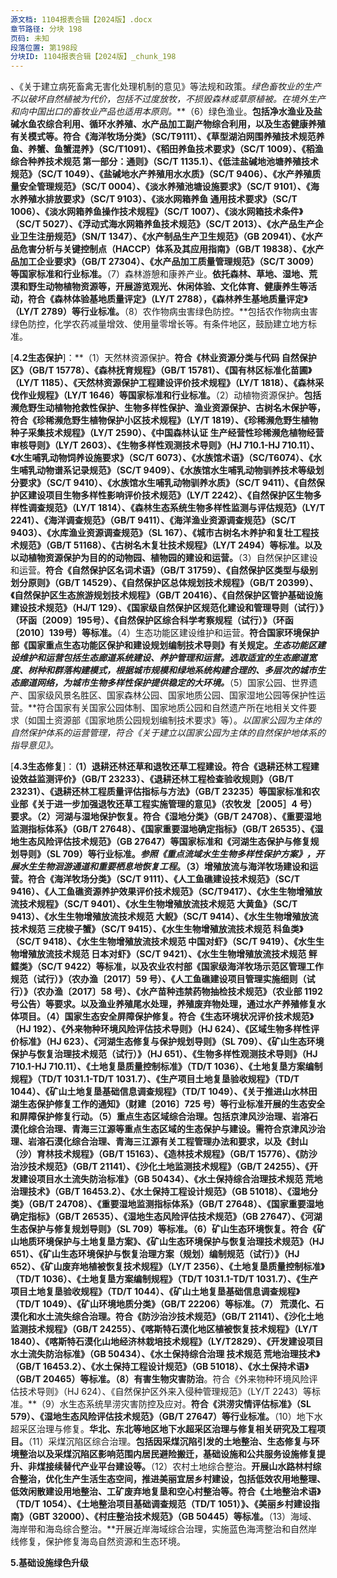 ```yaml
---
源文档: 1104报表合辑【2024版】.docx
章节路径: 分块 198
页码: 未知
段落位置: 第198段
分块ID: 1104报表合辑【2024版】_chunk_198
---
```


、《关于建立病死畜禽无害化处理机制的意见》等法规和政策。*绿色畜牧业的生产不以破坏自然植被为代价，包括不过度放牧，不损毁森林或草原植被。在境外生产和向中国出口的畜牧业产品也适用本原则。***（6）绿色渔业。**包括净水渔业及盐碱水鱼农综合利用、循环水养殖、水产品加工副产物综合利用，以及生态健康养殖有关模式等。符合《海洋牧场分类》（SC/T9111）、《草型湖泊网围养殖技术规范养鱼、养蟹、鱼蟹混养》（SC/T1091）、《稻田养鱼技术要求》（SC/T 1009）、《稻渔综合种养技术规范 第一部分：通则》（SC/T 1135.1）、《低洼盐碱地池塘养殖技术规范》（SC/T 1049）、《盐碱地水产养殖用水水质》（SC/T 9406）、《水产养殖质量安全管理规范》（SC/T 0004）、《淡水养殖池塘设施要求》（SC/T 9101）、《海水养殖水排放要求》（SC/T 9103）、《淡水网箱养鱼 通用技术要求》（SC/T 1006）、《淡水网箱养鱼操作技术规程》（SC/T 1007）、《淡水网箱技术条件》（SC/T 5027）、《浮动式海水网箱养鱼技术规范》（SC/T 2013）、《水产品生产企业卫生注册规范》（SN/T 1347）、《水产制品生产卫生规范》（GB 20941）、《水产品危害分析与关键控制点（HACCP）体系及其应用指南》（GB/T 19838）、《水产品加工企业要求》（GB/T 27304）、《水产品加工质量管理规范》（SC/T 3009）等国家标准和行业标准。**（7）森林游憩和康养产业。**依托森林、草地、湿地、荒漠和野生动物植物资源等，开展游览观光、休闲体验、文化体育、健康养生等活动，符合《森林体验基地质量评定》（LY/T 2788），《森林养生基地质量评定》（LY/T 2789）等行业标准。**（8）农作物病虫害绿色防控。**包括农作物病虫害绿色防控，化学农药减量增效、使用量零增长等。有条件地区，鼓励建立地方标准。

[**4.2生态保护**]：**（1）天然林资源保护。**符合《林业资源分类与代码 自然保护区》（GB/T 15778）、《森林抚育规程》（GB/T 15781）、《国有林区标准化苗圃》（LY/T 1185）、《天然林资源保护工程建设评价技术规程》（LY/T 1818）、《森林采伐作业规程》（LY/T 1646）等国家标准和行业标准。**（2）动植物资源保护。**包括濒危野生动植物抢救性保护、生物多样性保护、渔业资源保护、古树名木保护等，符合《珍稀濒危野生植物保护小区技术规程》（LY/T 1819）、《珍稀濒危野生植物种子采集技术规程》（LY/T 2590）、《中国森林认证 生产经营性珍稀濒危植物经营审核导则》（LY/T 2603）、《生物多样性观测技术导则》（HJ 710.1-HJ 710.11）、《水生哺乳动物饲养设施要求》（SC/T 6073）、《水族馆术语》（SC/T6074）、《水生哺乳动物谱系记录规范》（SC/T 9409）、《水族馆水生哺乳动物驯养技术等级划分要求》（SC/T 9410）、《水族馆水生哺乳动物驯养水质》（SC/T 9411）、《自然保护区建设项目生物多样性影响评价技术规范》（LY/T 2242）、《自然保护区生物多样性调查规范》（LY/T 1814）、《森林生态系统生物多样性监测与评估规范》（LY/T 2241）、《海洋调查规范》（GB/T 9411）、《海洋渔业资源调查规范》（SC/T 9403）、《水库渔业资源调查规范》（SL 167）、《城市古树名木养护和复壮工程技术规范》（GB/T 51168）、《古树名木复壮技术规程》（LY/T 2494）等标准。以及以动植物资源保护为目的的动物园、植物园的建设和运营。**（3）自然保护区建设和运营。**符合《自然保护区名词术语》（GB/T 31759）、《自然保护区类型与级别划分原则》（GB/T 14529）、《自然保护区总体规划技术规程》（GB/T 20399）、《自然保护区生态旅游规划技术规程》（GB/T 20416）、《自然保护区管护基础设施建设技术规范》（HJ/T 129）、《国家级自然保护区规范化建设和管理导则（试行）》（环函〔2009〕195号）、《自然保护区综合科学考察规程（试行）》（环函〔2010〕139号）等标准。**（4）生态功能区建设维护和运营。**符合国家环境保护部《国家重点生态功能区保护和建设规划编制技术导则》有关规定。*生态功能区建设维护和运营包括生态廊道系统建设、养护管理和运营。选取适宜的生态廊道宽度、树种和群落构建模式，根据城市规模和绿地系统构建合理的、多层次的城市生态廊道网络，为城市生物多样性保护提供稳定的大环境。***（5）国家公园、世界遗产、国家级风景名胜区、国家森林公园、国家地质公园、国家湿地公园等保护性运营。**符合国家有关国家公园体制、国家地质公园和自然遗产所在地相关文件要求（如国土资源部《国家地质公园规划编制技术要求》等）。*以国家公园为主体的自然保护体系的运营管理，符合《关于建立以国家公园为主体的自然保护地体系的指导意见》。*

[**4.3生态修复**]：**（1）退耕还林还草和退牧还草工程建设。**符合《退耕还林工程建设效益监测评价》（GB/T 23233）、《退耕还林工程检查验收规则》（GB/T 23231）、《退耕还林工程质量评估指标与方法》（GB/T 23235）等国家标准和农业部《关于进一步加强退牧还草工程实施管理的意见》（农牧发［2005］4 号）要求。**（2）河湖与湿地保护恢复。**符合《湿地分类》（GB/T 24708）、《重要湿地监测指标体系》（GB/T 27648）、《国家重要湿地确定指标》（GB/T 26535）、《湿地生态风险评估技术规范》（GB 27647）等国家标准和《河湖生态保护与修复规划导则》（SL 709）等行业标准。*参照《重点流域水生生物多样性保护方案》，开展水生生物洄游通道和重要栖息地恢复工程*。**（3）增殖放流与海洋牧场建设和运营。**符合《海洋牧场分类》（SC/T 9111）、《人工鱼礁建设技术规范》（SC/T 9416）、《人工鱼礁资源养护效果评价技术规范》（SC/T9417）、《水生生物增殖放流技术规程》（SC/T 9401）、《水生生物增殖放流技术规范 大黄鱼》（SC/T 9413）、《水生生物增殖放流技术规范 大鲵》（SC/T 9414）、《水生生物增殖放流技术规范 三疣梭子蟹》（SC/T 9415）、《水生生物增殖放流技术规范 科鱼类》（SC/T 9418）、《水生生物增殖放流技术规范 中国对虾》（SC/T 9419）、《水生生物增殖放流技术规范 日本对虾》（SC/T 9421）、《水生生物增殖放流技术规范 鲆鲽类》（SC/T 9422）等标准，以及农业农村部《国家级海洋牧场示范区管理工作规范（试行）》（农办渔〔2017〕59 号）、《人工鱼礁建设项目管理实施细则（试行）》（农办渔〔2017〕58 号）、《水产苗种违禁药物抽检技术规范》（农业部 1192 号公告）等要求。以及渔业养殖尾水处理，养殖废弃物处理，通过水产养殖修复水体项目。**（4）国家生态安全屏障保护修复。**符合《生态环境状况评价技术规范》（HJ 192）、《外来物种环境风险评估技术导则》（HJ 624）、《区域生物多样性评价标准》（HJ 623）、《河湖生态修复与保护规划导则》（SL 709）、《矿山生态环境保护与恢复治理技术规范（试行）》（HJ 651）、《生物多样性观测技术导则》（HJ 710.1-HJ 710.11）、《土地复垦质量控制标准》（TD/T 1036）、《土地复垦方案编制规程》（TD/T 1031.1-TD/T 1031.7）、《生产项目土地复垦验收规程》（TD/T 1044）、《矿山土地复垦基础信息调查规程》（TD/T 1049）、《关于推进山水林田湖生态保护修复工作的通知》（财建〔2016〕725 号）等行业标准开展的生态安全和屏障保护修复行动。**（5）重点生态区域综合治理。**包括京津风沙治理、岩溶石漠化综合治理、青海三江源等重点生态区域的生态保护与建设。需符合京津风沙治理、岩溶石漠化综合治理、青海三江源有关工程管理办法和要求，以及《封山（沙）育林技术规程》（GB/T 15163）、《造林技术规程》（GB/T 15776）、《防沙治沙技术规范》（GB/T 21141）、《沙化土地监测技术规程》（GB/T 24255）、《开发建设项目水土流失防治标准》（GB 50434）、《水土保持综合治理技术规范 荒地治理技术》（GB/T 16453.2）、《水土保持工程设计规范》（GB 51018）、《湿地分类》（GB/T 24708）、《重要湿地监测指标体系》（GB/T 27648）、《国家重要湿地确定指标》（GB/T 26535）、《湿地生态风险评估技术规范》（GB 27647）、《河湖生态保护与修复规划导则》（SL 709）等标准。**（6）矿山生态环境恢复。**符合《矿山地质环境保护与土地复垦方案》、《矿山生态环境保护与恢复治理技术规范》（HJ 651）、《矿山生态环境保护与恢复治理方案（规划）编制规范（试行）》（HJ 652）、《矿山废弃地植被恢复技术规程》（LY/T 2356）、《土地复垦质量控制标准》（TD/T 1036）、《土地复垦方案编制规程》（TD/T 1031.1-TD/T 1031.7）、《生产项目土地复垦验收规程》（TD/T 1044）、《矿山土地复垦基础信息调查规程》（TD/T 1049）、《矿山环境地质分类》（GB/T 22206）等标准。**（7） 荒漠化、石漠化和水土流失综合治理。**符合《防沙治沙技术规范》（GB/T 21141）、《沙化土地监测技术规程》（GB/T 24255）、《喀斯特石漠化地区植被恢复技术规程》（LY/T 1840）、《喀斯特石漠化山地经济林栽培技术规程》（LY/T2829）、《开发建设项目水土流失防治标准》（GB 50434）、《水土保持综合治理 技术规范 荒地治理技术》（GB/T 16453.2）、《水土保持工程设计规范》（GB 51018）、《水土保持术语》（GB/T 20465）等标准。**（8）有害生物灾害防治**。符合《外来物种环境风险评估技术导则》（HJ 624）、《自然保护区外来入侵种管理规范》（LY/T 2243）等标准。**（9）水生态系统旱涝灾害防控及应对。**符合《洪涝灾情评估标准》（SL 579）、《湿地生态风险评估技术规范》（GB/T 27647）等行业标准。**（10）地下水超采区治理与修复。**华北、东北等地区地下水超采区治理与修复相关研究及工程项目。**（11）采煤沉陷区综合治理。**包括因采煤沉陷引发的土地整治、生态修复与环境整治以及采煤沉陷区影响范围内居民避险搬迁，基础设施和公共服务设施修复提升、非煤接续替代产业平台建设等。**（12）农村土地综合整治。**开展山水路林村综合整治，优化生产生活生态空间，推进美丽宜居乡村建设，包括低效农用地整理、低效闲散建设用地整治、工矿废弃地复垦和空心村整治等。符合《土地整治术语》（TD/T 1054）、《土地整治项目基础调查规范（TD/T 1051）》、《美丽乡村建设指南》（GBT 32000）、《村庄整治技术规范》（GB 50445）等标准。**（13）海域、海岸带和海岛综合整治。**开展近岸海域综合治理，实施蓝色海湾整治和自然岸线修复，保护修复海岛自然资源和生态环境。

**5.基础设施绿色升级**